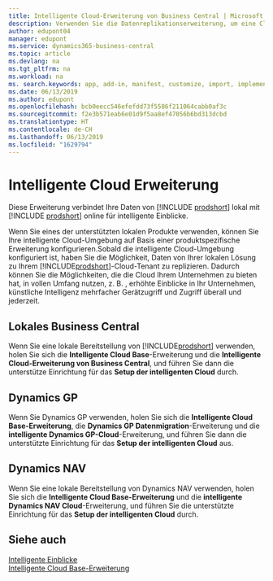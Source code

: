 ```yaml
---
title: Intelligente Cloud-Erweiterung von Business Central | Microsoft Docs
description: Verwenden Sie die Datenreplikationserweiterung, um eine Cloud-Kopie Ihrer Daten zu erstellen, sodass Sie mit der intelligenten Cloud verbunden sind.
author: edupont04
manager: edupont
ms.service: dynamics365-business-central
ms.topic: article
ms.devlang: na
ms.tgt_pltfrm: na
ms.workload: na
ms. search.keywords: app, add-in, manifest, customize, import, implement
ms.date: 06/13/2019
ms.author: edupont
ms.openlocfilehash: bcb0eecc546efefdd73f5586f211064cabb0af3c
ms.sourcegitcommit: f2e3b571eab6e01d9f5aa8ef47056b6bd313dcbd
ms.translationtype: HT
ms.contentlocale: de-CH
ms.lasthandoff: 06/13/2019
ms.locfileid: "1629794"
---
```

# <a name="intelligent-cloud-extensions"></a>Intelligente Cloud Erweiterung

Diese Erweiterung verbindet Ihre Daten von [!INCLUDE [prodshort](includes/prodshort.md)] lokal mit [!INCLUDE [prodshort](includes/prodshort.md)] online für intelligente Einblicke.  

Wenn Sie eines der unterstützten lokalen Produkte verwenden, können Sie Ihre intelligente Cloud-Umgebung auf Basis einer produktspezifische Erweiterung konfigurieren.Sobald die intelligente Cloud-Umgebung konfiguriert ist, haben Sie die Möglichkeit, Daten von Ihrer lokalen Lösung zu Ihrem [!INCLUDE[prodshort](includes/prodshort.md)]-Cloud-Tenant zu replizieren. Dadurch können Sie die Möglichkeiten, die die Cloud Ihrem Unternehmen zu bieten hat, in vollen Umfang nutzen, z. B. , erhöhte Einblicke in Ihr Unternehmen, künstliche Intelligenz mehrfacher Gerätzugriff und Zugriff überall und jederzeit.  

## <a name="business-central-on-premises"></a>Lokales Business Central
Wenn Sie eine lokale Bereitstellung von [!INCLUDE[prodshort](includes/prodshort.md)] verwenden, holen Sie sich die **Intelligente Cloud Base**-Erweiterung und die **Intelligente Cloud-Erweiterung von Business Central**, und führen Sie dann die unterstütze Einrichtung für das **Setup der intelligenten Cloud** durch.  

## <a name="dynamics-gp"></a>Dynamics GP
Wenn Sie Dynamics GP verwenden, holen Sie sich die **Intelligente Cloud Base-Erweiterung**, die **Dynamics GP Datenmigration**-Erweiterung und die **intelligente Dynamics GP-Cloud**-Erweiterung, und führen Sie dann die unterstützte Einrichtung für das **Setup der intelligenten Cloud** aus.  

## <a name="dynamics-nav"></a>Dynamics NAV
Wenn Sie eine lokale Bereitstellung von Dynamics NAV verwenden, holen Sie sich die **Intelligente Cloud Base-Erweiterung** und die **intelligente Dynamics NAV Cloud**-Erweiterung, und führen Sie die unterstützte Einrichtung für das **Setup der intelligenten Cloud** durch.  

## <a name="see-also"></a>Siehe auch

[Intelligente Einblicke](about-intelligent-cloud.md)  
[Intelligente Cloud Base-Erweiterung](ui-extensions-intelligent-cloud.md)  
